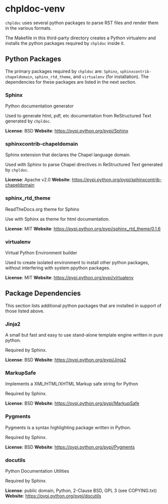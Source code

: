 chpldoc-venv
============

`chpldoc` uses several python packages to parse RST files and render them in
the various formats.

The Makefile in this third-party directory creates a Python virtualenv and
installs the python packages required by `chpldoc` inside it.

Python Packages
---------------

The primary packages required by `chpldoc` are: `Sphinx`,
`sphinxcontrib-chapeldomain`, `sphinx_rtd_theme`, and `virtualenv` (for
installation). The dependencies for these packages are listed in the next
section.

### Sphinx

Python documentation generator

Used to generate html, pdf, etc documentation from ReStructured Text generated
by `chpldoc`.

**License**: BSD
**Website**: https://pypi.python.org/pypi/Sphinx

### sphinxcontrib-chapeldomain

Sphinx extension that declares the Chapel language domain.

Used with Sphinx to parse Chapel directives in ReStructured Text generated by
`chpldoc`.

**License**: Apache v2.0
**Website**: https://pypi.python.org/pypi/sphinxcontrib-chapeldomain

### sphinx_rtd_theme

ReadTheDocs.org theme for Sphinx

Use with Sphinx as theme for html documentation.

**License**: MIT
**Website**: https://pypi.python.org/pypi/sphinx_rtd_theme/0.1.6

### virtualenv

Virtual Python Environment builder

Used to create isolated environment to install other python packages, without
interfering with system ppython packages.

**License**: MIT
**Website**: https://pypi.python.org/pypi/virtualenv

Package Dependencies
--------------------

This section lists additional python packages that are installed in support of
those listed above.

### Jinja2

A small but fast and easy to use stand-alone template engine written in pure
python.

Required by Sphinx.

**License**: BSD
**Website**: https://pypi.python.org/pypi/Jinja2

### MarkupSafe

Implements a XML/HTML/XHTML Markup safe string for Python

Required by Sphinx.

**License**: BSD
**Website**: https://pypi.python.org/pypi/MarkupSafe

### Pygments

Pygments is a syntax highlighting package written in Python.

Required by Sphinx.

**License**: BSD
**Website**: https://pypi.python.org/pypi/Pygments

### docutils

Python Documentation Utilities

Required by Sphinx.

**License**: public domain, Python, 2-Clause BSD, GPL 3 (see COPYING.txt)
**Website**: https://pypi.python.org/pypi/docutils
